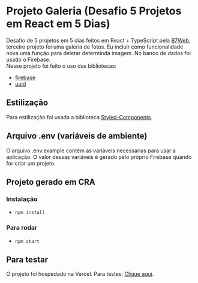 # Projeto Galeria (Desafio 5 Projetos em React em 5 Dias)

Desafio de 5 projetos em 5 dias feitos em React + TypeScript pela [B7Web](https://b7web.com.br/), terceiro projeto foi uma galeria de fotos. Eu incluir como funcionalidade nova uma função para deletar determinda imagem. No banco de dados foi usado o Firebase.<br/>
Nesse projeto foi feito o uso das bibliotecas:
- [firebase](https://www.npmjs.com/package/firebase)
- [uuid](https://www.npmjs.com/package/firebase)

## Estilização
Para estilização foi usada a biblioteca [Styled-Components](https://styled-components.com/).

## Arquivo .env (variáveis de ambiente)
O arquivo .env.example contém as variáveis necessárias para usar a aplicação. O valor dessas variáveis é gerado pelo próprio Firebase quando for criar um projeto.

## Projeto gerado em CRA

### Instalação
- `npm install`

### Para rodar
- `npm start`

## Para testar
O projeto foi hospedado na Vercel. Para testes: [Clique aqui](https://react-d5react-galley.vercel.app/).